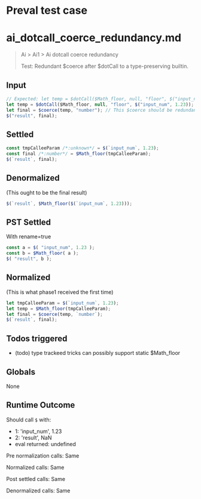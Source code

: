 # Preval test case

# ai_dotcall_coerce_redundancy.md

> Ai > Ai1 > Ai dotcall coerce redundancy
>
> Test: Redundant $coerce after $dotCall to a type-preserving builtin.

## Input

`````js filename=intro
// Expected: let temp = $dotCall($Math_floor, null, "floor", $("input_num", 1.23)); $("result", temp);
let temp = $dotCall($Math_floor, null, "floor", $("input_num", 1.23));
let final = $coerce(temp, "number"); // This $coerce should be redundant
$("result", final);
`````


## Settled


`````js filename=intro
const tmpCalleeParam /*:unknown*/ = $(`input_num`, 1.23);
const final /*:number*/ = $Math_floor(tmpCalleeParam);
$(`result`, final);
`````


## Denormalized
(This ought to be the final result)

`````js filename=intro
$(`result`, $Math_floor($(`input_num`, 1.23)));
`````


## PST Settled
With rename=true

`````js filename=intro
const a = $( "input_num", 1.23 );
const b = $Math_floor( a );
$( "result", b );
`````


## Normalized
(This is what phase1 received the first time)

`````js filename=intro
let tmpCalleeParam = $(`input_num`, 1.23);
let temp = $Math_floor(tmpCalleeParam);
let final = $coerce(temp, `number`);
$(`result`, final);
`````


## Todos triggered


- (todo) type trackeed tricks can possibly support static $Math_floor


## Globals


None


## Runtime Outcome


Should call `$` with:
 - 1: 'input_num', 1.23
 - 2: 'result', NaN
 - eval returned: undefined

Pre normalization calls: Same

Normalized calls: Same

Post settled calls: Same

Denormalized calls: Same

